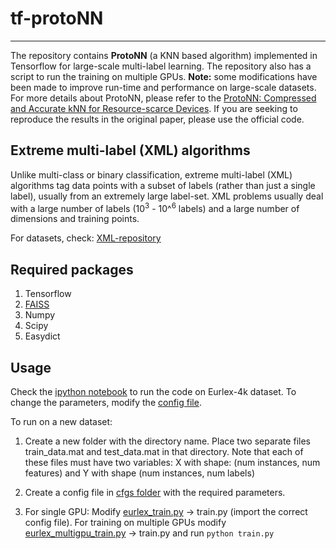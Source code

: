 # tf-protoNN
---
The repository contains **ProtoNN** (a KNN based algorithm) implemented in Tensorflow for large-scale multi-label learning. The repository also has a script to run the training on multiple GPUs. **Note:** some modifications have been made to improve run-time and performance on large-scale datasets. For more details about ProtoNN, please refer to the [ProtoNN: Compressed and Accurate kNN for Resource-scarce Devices](http://proceedings.mlr.press/v70/gupta17a.html).  If you are seeking to reproduce the results in the original paper, please use the official code.


## Extreme multi-label (XML) algorithms

Unlike multi-class or binary classification, extreme multi-label (XML) algorithms tag data points with a subset of labels (rather than
just a single label), usually from an extremely large label-set. XML problems usually deal with a large number of labels (10<sup>3</sup> - 10^<sup>6</sup> labels) and a large number of dimensions and training points. 

For datasets, check: [XML-repository](http://manikvarma.org/downloads/XC/XMLRepository.html)

## Required packages

1. Tensorflow
2. [FAISS](https://github.com/facebookresearch/faiss)
3. Numpy
4. Scipy
5. Easydict
 
## Usage

Check the [ipython notebook](https://github.com/saisrivatsan/tf-protoNN/blob/master/run_eurlex_with_preprocessing.ipynb) to run the code on Eurlex-4k dataset. To change the parameters, modify the [config file](https://github.com/saisrivatsan/tf-protoNN/blob/master/cfgs/config_eurlex_with_preprocessing.py).

To run on a new dataset:

1. Create a new folder with the directory name. Place two separate files train\_data.mat and test\_data.mat in that directory. Note that each of these files must have two variables: X with shape:  (num instances, num features) and Y with shape (num instances, num labels)

2. Create a config file in [cfgs folder](https://github.com/saisrivatsan/tf-protoNN/tree/master/cfgs) with the required parameters.
 
3. For single GPU: Modify [eurlex\_train.py](https://github.com/saisrivatsan/tf-protoNN/blob/master/eurlex_train.py) -> train.py (import the correct config file). For training on multiple GPUs modify [eurlex\_multigpu\_train.py](https://github.com/saisrivatsan/tf-protoNN/blob/master/eurlex_multigpu_train.py) -> train.py and run `python train.py` 
